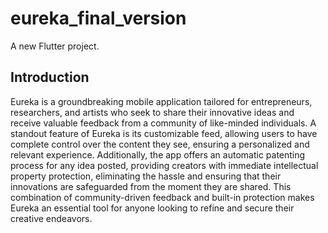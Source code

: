 # eureka_final_version

A new Flutter project.

## Introduction

Eureka is a groundbreaking mobile application tailored for entrepreneurs, researchers,
and artists who seek to share their innovative ideas and receive valuable feedback from a
community of like-minded individuals. A standout feature of Eureka is its customizable
feed, allowing users to have complete control over the content they see, ensuring
a personalized and relevant experience. Additionally, the app offers an automatic
patenting process for any idea posted, providing creators with immediate intellectual
property protection, eliminating the hassle and ensuring that their innovations are
safeguarded from the moment they are shared. This combination of community-driven
feedback and built-in protection makes Eureka an essential tool for anyone looking to
refine and secure their creative endeavors.



